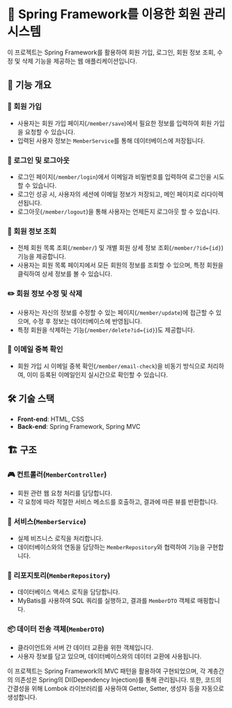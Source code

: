 # 🌟 Spring Framework를 이용한 회원 관리 시스템

이 프로젝트는 Spring Framework를 활용하여 회원 가입, 로그인, 회원 정보 조회, 수정 및 삭제 기능을 제공하는 웹 애플리케이션입니다.

## 📝 기능 개요

### 📌 회원 가입
- 사용자는 회원 가입 페이지(`/member/save`)에서 필요한 정보를 입력하여 회원 가입을 요청할 수 있습니다.
- 입력된 사용자 정보는 `MemberService`를 통해 데이터베이스에 저장됩니다.

### 🔑 로그인 및 로그아웃
- 로그인 페이지(`/member/login`)에서 이메일과 비밀번호를 입력하여 로그인을 시도할 수 있습니다.
- 로그인 성공 시, 사용자의 세션에 이메일 정보가 저장되고, 메인 페이지로 리다이렉션됩니다.
- 로그아웃(`/member/logout`)을 통해 사용자는 언제든지 로그아웃 할 수 있습니다.

### 📂 회원 정보 조회
- 전체 회원 목록 조회(`/member/`) 및 개별 회원 상세 정보 조회(`/member/?id={id}`) 기능을 제공합니다.
- 사용자는 회원 목록 페이지에서 모든 회원의 정보를 조회할 수 있으며, 특정 회원을 클릭하여 상세 정보를 볼 수 있습니다.

### ✏️ 회원 정보 수정 및 삭제
- 사용자는 자신의 정보를 수정할 수 있는 페이지(`/member/update`)에 접근할 수 있으며, 수정 후 정보는 데이터베이스에 반영됩니다.
- 특정 회원을 삭제하는 기능(`/member/delete?id={id}`)도 제공합니다.

### 📧 이메일 중복 확인
- 회원 가입 시 이메일 중복 확인(`/member/email-check`)을 비동기 방식으로 처리하여, 이미 등록된 이메일인지 실시간으로 확인할 수 있습니다.

## 🛠 기술 스택
- **Front-end**: HTML, CSS
- **Back-end**: Spring Framework, Spring MVC

## 🏗 구조

### 🎮 컨트롤러(`MemberController`)
- 회원 관련 웹 요청 처리를 담당합니다.
- 각 요청에 따라 적절한 서비스 메소드를 호출하고, 결과에 따른 뷰를 반환합니다.

### 🚀 서비스(`MemberService`)
- 실제 비즈니스 로직을 처리합니다.
- 데이터베이스와의 연동을 담당하는 `MemberRepository`와 협력하여 기능을 구현합니다.

### 💾 리포지토리(`MemberRepository`)
- 데이터베이스 액세스 로직을 담당합니다.
- MyBatis를 사용하여 SQL 쿼리를 실행하고, 결과를 `MemberDTO` 객체로 매핑합니다.

### 📦 데이터 전송 객체(`MemberDTO`)
- 클라이언트와 서버 간 데이터 교환을 위한 객체입니다.
- 사용자 정보를 담고 있으며, 데이터베이스와의 데이터 교환에 사용됩니다.

이 프로젝트는 Spring Framework의 MVC 패턴을 활용하여 구현되었으며, 각 계층간의 의존성은 Spring의 DI(Dependency Injection)를 통해 관리됩니다. 또한, 코드의 간결성을 위해 Lombok 라이브러리를 사용하여 Getter, Setter, 생성자 등을 자동으로 생성합니다.
